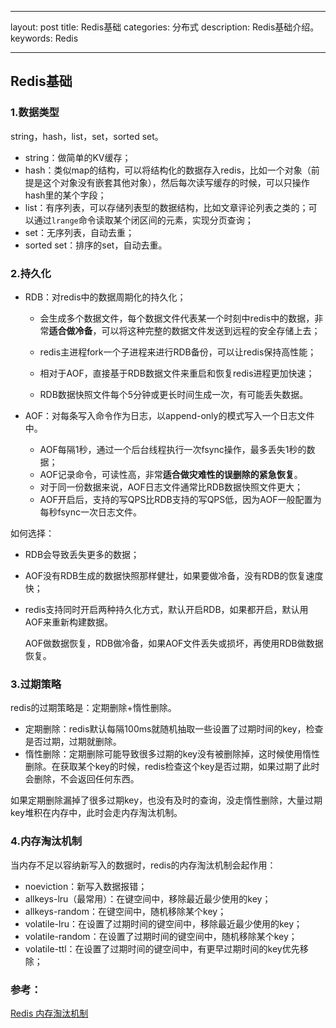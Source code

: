 ﻿---

layout: post
title: Redis基础
categories: 分布式
description: Redis基础介绍。
keywords: Redis

---

## Redis基础

### 1.数据类型

string，hash，list，set，sorted set。

- string：做简单的KV缓存；
- hash：类似map的结构，可以将结构化的数据存入redis，比如一个对象（前提是这个对象没有嵌套其他对象），然后每次读写缓存的时候，可以只操作hash里的某个字段；
- list：有序列表，可以存储列表型的数据结构，比如文章评论列表之类的；可以通过`lrange`命令读取某个闭区间的元素，实现分页查询；
- set：无序列表，自动去重；
- sorted set：排序的set，自动去重。

### 2.持久化

- RDB：对redis中的数据周期化的持久化；

  - 会生成多个数据文件，每个数据文件代表某一个时刻中redis中的数据，非常**适合做冷备**，可以将这种完整的数据文件发送到远程的安全存储上去；

  - redis主进程fork一个子进程来进行RDB备份，可以让redis保持高性能；
  - 相对于AOF，直接基于RDB数据文件来重启和恢复redis进程更加快速；
  - RDB数据快照文件每个5分钟或更长时间生成一次，有可能丢失数据。

- AOF：对每条写入命令作为日志，以append-only的模式写入一个日志文件中。

  - AOF每隔1秒，通过一个后台线程执行一次fsync操作，最多丢失1秒的数据；
  - AOF记录命令，可读性高，非常**适合做灾难性的误删除的紧急恢复**。
  - 对于同一份数据来说，AOF日志文件通常比RDB数据快照文件更大；
  - AOF开启后，支持的写QPS比RDB支持的写QPS低，因为AOF一般配置为每秒fsync一次日志文件。

如何选择：

- RDB会导致丢失更多的数据；

- AOF没有RDB生成的数据快照那样健壮，如果要做冷备，没有RDB的恢复速度快；

- redis支持同时开启两种持久化方式，默认开启RDB，如果都开启，默认用AOF来重新构建数据。

  AOF做数据恢复，RDB做冷备，如果AOF文件丢失或损坏，再使用RDB做数据恢复。

### 3.过期策略

redis的过期策略是：定期删除+惰性删除。

- 定期删除：redis默认每隔100ms就随机抽取一些设置了过期时间的key，检查是否过期，过期就删除。
- 惰性删除：定期删除可能导致很多过期的key没有被删除掉，这时候使用惰性删除。在获取某个key的时候，redis检查这个key是否过期，如果过期了此时会删除，不会返回任何东西。

如果定期删除漏掉了很多过期key，也没有及时的查询，没走惰性删除，大量过期key堆积在内存中，此时会走内存淘汰机制。

### 4.内存淘汰机制

当内存不足以容纳新写入的数据时，redis的内存淘汰机制会起作用：

- noeviction：新写入数据报错；
- allkeys-lru（最常用）：在键空间中，移除最近最少使用的key；
- allkeys-random：在键空间中，随机移除某个key；
- volatile-lru：在设置了过期时间的键空间中，移除最近最少使用的key；
- volatile-random：在设置了过期时间的键空间中，随机移除某个key；
- volatile-ttl：在设置了过期时间的键空间中，有更早过期时间的key优先移除；

### 参考：

[Redis 内存淘汰机制](https://www.cnblogs.com/changbosha/p/5849982.html)